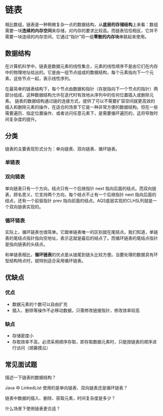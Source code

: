 # 链表

相比数组，链表是一种稍微复杂一点的数据结构，从**底层的存储结构**上来看：数组需要一块**连续的内存空间**来存储，对内存的要求比较高。而链表恰恰相反，它并不需要一块连续的内存空间，它通过“指针”将一组**零散的内存块**串联起来使用。

## 数据结构

在计算机科学中，链表是数据元素的线性集合，元素的线性顺序不是由它们在内存中的物理地址给出的。它是由一组节点组成的数据结构，每个元素指向下一个元素，这些节点一起，表示线性序列。

在最简单的链表结构下，每个节点由数据和指针（存放指向下一个节点的指针）两部分组成，这种数据结构允许在迭代时有效地从序列中的任何位置插入或删除元素。 链表的数据结构通过链的连接方式，提供了可以不需要扩容空间就更高效的插入和删除元素的操作，在适合的场景下它是一种非常方便的数据结构。但在一些需要遍历、指定位置操作、或者访问任意元素下，是需要循环遍历的，这将导致时间复杂度的提升。

## 分类

链表的主要表现形式分为：单向链表、双向链表、循环链表。

### 单链表

### 双向链表

单向链表只有一个方向，结点只有一个后继指针 next 指向后面的结点。而双向链表，顾名思义，它支持两个方向，每个结点不止有一个后继指针 next 指向后面的结点，还有一个前驱指针 prev 指向前面的结点。AQS底层实现的CLH队列就是一个双向链表实现的。

### 循环链表

实际上，循环链表也很简单。它跟单链表唯一的区别就在尾结点。我们知道，单链表的尾结点指针指向空地址，表示这就是最后的结点了。而循环链表的尾结点指针是指向链表的头结点。

和单链表相比，**循环链表**的优点是从链尾到链头比较方便。当要处理的数据具有环型结构特点时，就特别适合采用循环链表。

## 优缺点

### 优点

- 数据元素的个数可以自由扩充
- 插入、删除等操作不必移动数据，只需修改链接指针，修改效率较高

### 缺点

- 存储密度小
- 存取效率不高，必须采用顺序存取，即存取数据元素时，只能按链表的顺序进行访问（顺藤摸瓜）

## 常见面试题

描述一下链表的数据结构？

Java 中 LinkedList 使用的是单向链表、双向链表还是循环链表？

链表中数据的插入、删除、获取元素，时间复杂度是多少？

什么场景下使用链表更合适？